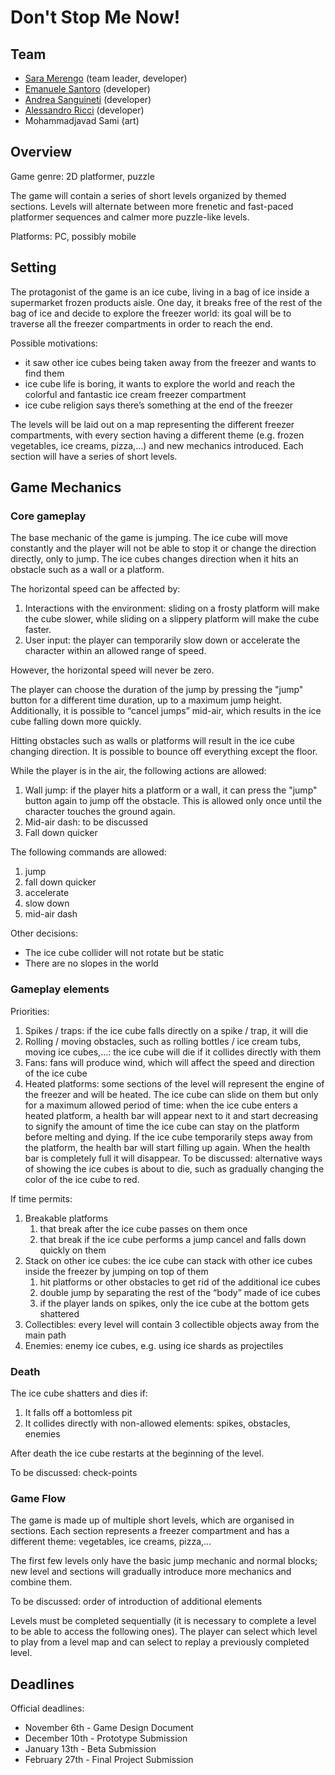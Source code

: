 # Don't Stop Me Now! #

## Team ##
- [Sara Merengo](https://github.com/SaraMerengo) (team leader, developer)
- [Emanuele Santoro](https://github.com/emanuelesantoro) (developer)
- [Andrea Sanguineti](https://github.com/AndreaNeti) (developer)
- [Alessandro Ricci](https://github.com/alessandro-ricci-16) (developer)
- Mohammadjavad Sami (art)

## Overview ##
Game genre: 2D platformer, puzzle

The game will contain a series of short levels organized by themed sections. Levels will alternate between more frenetic and fast-paced platformer sequences and calmer more puzzle-like levels.

Platforms: PC, possibly mobile

## Setting ##
The protagonist of the game is an ice cube, living in a bag of ice inside a supermarket frozen products aisle. One day, it breaks free of the rest of the bag of ice and decide to explore the freezer world: its goal will be to traverse all the freezer compartments in order to reach the end.

Possible motivations:
- it saw other ice cubes being taken away from the freezer and wants to find them
- ice cube life is boring, it wants to explore the world and reach the colorful and fantastic ice cream freezer compartment
- ice cube religion says there’s something at the end of the freezer

The levels will be laid out on a map representing the different freezer compartments, with every section having a different theme (e.g. frozen vegetables, ice creams, pizza,…) and new mechanics introduced. Each section will have a series of short levels.

## Game Mechanics ##

### Core gameplay ###

The base mechanic of the game is jumping. The ice cube will move constantly and the player will not be able to stop it or change the direction directly, only to jump. The ice cubes changes direction when it hits an obstacle such as a wall or a platform.

The horizontal speed can be affected by:
1. Interactions with the environment: sliding on a frosty platform will make the cube slower, while sliding on a slippery platform will make the cube faster.
2. User input: the player can temporarily slow down or accelerate the character within an allowed range of speed.

However, the horizontal speed will never be zero. 

The player can choose the duration of the jump by pressing the "jump" button for a different time duration, up to a maximum jump height. Additionally, it is possible to “cancel jumps” mid-air, which results in the ice cube falling down more quickly.

Hitting obstacles such as walls or platforms will result in the ice cube changing direction. It is possible to bounce off everything except the floor.

While the player is in the air, the following actions are allowed:
1. Wall jump: if the player hits a platform or a wall, it can press the "jump" button again to jump off the obstacle. This is allowed only once until the character touches the ground again.
2. Mid-air dash: to be discussed
3. Fall down quicker

The following commands are allowed:
1. jump
2. fall down quicker
3. accelerate
4. slow down
5. mid-air dash

Other decisions:
- The ice cube collider will not rotate but be static
- There are no slopes in the world

### Gameplay elements ###

Priorities:
1. Spikes / traps: if the ice cube falls directly on a spike / trap, it will die
2. Rolling / moving obstacles, such as rolling bottles / ice cream tubs, moving ice cubes,...: the ice cube will die if it collides directly with them
3. Fans: fans will produce wind, which will affect the speed and direction of the ice cube
4. Heated platforms: some sections of the level will represent the engine of the freezer and will be heated. The ice cube can slide on them but only for a maximum allowed period of time: when the ice cube enters a heated platform, a health bar will appear next to it and start decreasing to signify the amount of time the ice cube can stay on the platform before melting and dying. If the ice cube temporarily steps away from the platform, the health bar will start filling up again. When the health bar is completely full it will disappear.
To be discussed: alternative ways of showing the ice cubes is about to die, such as gradually changing the color of the ice cube to red.

If time permits:
1. Breakable platforms
    1. that break after the ice cube passes on them once
    2. that break if the ice cube performs a jump cancel and falls down quickly on them
2. Stack on other ice cubes: the ice cube can stack with other ice cubes inside the freezer by jumping on top of them
    1. hit platforms or other obstacles to get rid of the additional ice cubes
    2. double jump by separating the rest of the “body” made of ice cubes
    3. if the player lands on spikes, only the ice cube at the bottom gets shattered
4. Collectibles: every level will contain 3 collectible objects away from the main path
5. Enemies: enemy ice cubes, e.g. using ice shards as projectiles


### Death ###

The ice cube shatters and dies if:
1. It falls off a bottomless pit
2. It collides directly with non-allowed elements: spikes, obstacles, enemies

After death the ice cube restarts at the beginning of the level.

To be discussed: check-points

### Game Flow ###

The game is made up of multiple short levels, which are organised in sections. Each section represents a freezer compartment and has a different theme: vegetables, ice creams, pizza,...

The first few levels only have the basic jump mechanic and normal blocks; new level and sections will gradually introduce more mechanics and combine them. 

To be discussed: order of introduction of additional elements

Levels must be completed sequentially (it is necessary to complete a level to be able to access the following ones). The player can select which level to play from a level map and can select to replay a previously completed level.


## Deadlines ##

Official deadlines:
- November 6th - Game Design Document
- December 10th - Prototype Submission
- January 13th - Beta Submission
- February 27th - Final Project Submission